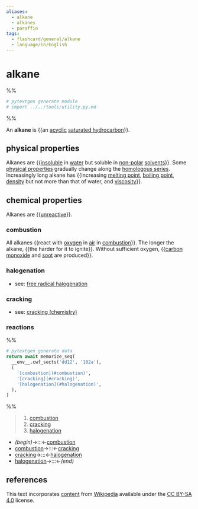```yaml
---
aliases:
  - alkane
  - alkanes
  - paraffin
tags:
  - flashcard/general/alkane
  - language/in/English
---
```


# alkane

%%

```Python
# pytextgen generate module
# import ../../tools/utility.py.md
```

%%

An __alkane__ is {{an [acyclic](open-chain%20compound.md) [saturated hydrocarbon](saturated%20hydrocarbon.md)}}. <!--SR:!2025-05-12,584,310-->

## physical properties

Alkanes are {{[insoluble](solubility.md) in [water](water.md) but soluble in [non-polar](chemical%20polarity.md) [solvents](solvent.md)}}. Some [physical properties](physical%20property.md) gradually change along the [homologous series](homologous%20series.md). Increasingly long alkane has {{increasing [melting point](melting%20point.md), [boiling point](boiling%20point.md), [density](density.md) but not more than that of water, and [viscosity](viscosity.md)}}. <!--SR:!2024-06-21,222,230!2025-02-17,444,270-->

## chemical properties

Alkanes are {{[unreactive](reactivity%20(chemistry).md)}}. <!--SR:!2024-10-28,203,230-->

### combustion

All alkanes {{react with [oxygen](oxygen.md) in [air](air.md) in [combustion](combustion.md)}}. The longer the alkane, {{the harder for it to ignite}}. Without sufficient oxygen, {{[carbon monoxide](carbon%20monoxide.md) and [soot](soot.md) are produced}}. <!--SR:!2024-06-29,296,270!2025-07-14,576,310!2025-05-04,576,310-->

### halogenation

- see: [free radical halogenation](free-radical%20halogenation.md)

### cracking

- see: [cracking (chemistry)](cracking%20(chemistry).md)

### reactions

%%

```Python
# pytextgen generate data
return await memorize_seq(
  __env__.cwf_sects('dd12', '102a'),
  (
    '[combustion](#combustion)',
    '[cracking](#cracking)',
    '[halogenation](#halogenation)',
  ),
)
```

%%

<!--pytextgen generate section="dd12"--><!-- The following content is generated at 2024-03-07T10:21:21.092666+08:00. Any edits will be overridden! -->

> 1. [combustion](#combustion)
> 2. [cracking](#cracking)
> 3. [halogenation](#halogenation)

<!--/pytextgen-->

<!--pytextgen generate section="102a"--><!-- The following content is generated at 2024-01-04T20:17:51.259818+08:00. Any edits will be overridden! -->

- _(begin)_→:::←[combustion](#combustion) <!--SR:!2025-04-21,556,357!2025-06-02,586,357-->
- [combustion](#combustion)→:::←[cracking](#cracking) <!--SR:!2024-04-28,96,258!2024-05-21,319,338-->
- [cracking](#cracking)→:::←[halogenation](#halogenation) <!--SR:!2024-07-16,120,298!2024-04-27,300,338-->
- [halogenation](#halogenation)→:::←_(end)_ <!--SR:!2026-01-22,721,318!2024-10-07,318,298-->

<!--/pytextgen-->

## references

This text incorporates [content](https://en.wikipedia.org/wiki/alkane) from [Wikipedia](Wikipedia.md) available under the [CC BY-SA 4.0](https://creativecommons.org/licenses/by-sa/4.0/) license.
